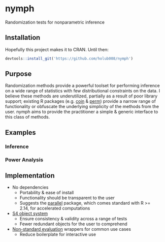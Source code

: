 # nymph
Randomization tests for nonparametric inference

## Installation
Hopefully this project makes it to CRAN. Until then:

```R
devtools::install_git('https://github.com/holub008/nymph')
```

## Purpose
Randomization methods provide a powerful toolset for performing inference on a wide range of statistics with few distributional constraints on the data. I believe these methods are underutilized, partially as a result of poor library support; existing R packages (e.g. [coin](https://cran.r-project.org/web/packages/coin/index.html) & [perm](https://cran.r-project.org/web/packages/perm/index.html)) provide a narrow range of functionality or obfuscate the underlying simplicity of the methods from the user. nymph aims to provide the practitioner a simple & generic interface to this class of methods.

## Examples

### Inference

### Power Analysis

## Implementation
  * No dependencies
    * Portability & ease of install
    * Functionality should be transparent to the user
    * Suggests the [parallel](http://stat.ethz.ch/R-manual/R-devel/library/parallel/doc/parallel.pdf) package, which comes standard with R >= 2.14, for accelerated computations
  * [S4 object system](https://stat.ethz.ch/R-manual/R-devel/library/methods/html/Introduction.html)
    * Ensure consistency & validity across a range of tests
    * Fewer redundant objects for the user to comprehend
  * [Non-standard evaluation](http://developer.r-project.org/nonstandard-eval.pdf) wrappers for common use cases
    * Reduce boilerplate for interactive use
